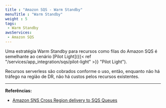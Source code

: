 ```yaml
---
title : "Amazon SQS - Warm Standby"
menuTitle : "Warm Standby"
weight : 5
tags:
 - Warm Standby
awsServices:
 - Amazon SQS
---
```


Uma estratégia Warm Standby para recursos como filas do Amazon SQS é semelhante ao cenário [Pilot Light]({{< ref "/services/app_integration/sqs/pilot-light" >}} "Pilot Light"). 

Recursos serverless são cobrados conforme o uso, então, enquanto não há tráfego na região de DR, não há custos pelos recursos existentes.

---
**Referências:**
- [Amazon SNS Cross Region delivery to SQS Queues](https://docs.aws.amazon.com/sns/latest/dg/sns-cross-region-delivery.html)